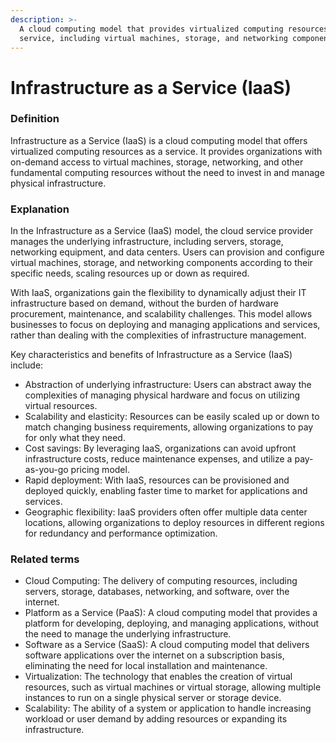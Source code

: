 ```yaml
---
description: >-
  A cloud computing model that provides virtualized computing resources as a
  service, including virtual machines, storage, and networking components.
---
```


# Infrastructure as a Service (IaaS)

### Definition

Infrastructure as a Service (IaaS) is a cloud computing model that offers virtualized computing resources as a service. It provides organizations with on-demand access to virtual machines, storage, networking, and other fundamental computing resources without the need to invest in and manage physical infrastructure.

### Explanation

In the Infrastructure as a Service (IaaS) model, the cloud service provider manages the underlying infrastructure, including servers, storage, networking equipment, and data centers. Users can provision and configure virtual machines, storage, and networking components according to their specific needs, scaling resources up or down as required.

With IaaS, organizations gain the flexibility to dynamically adjust their IT infrastructure based on demand, without the burden of hardware procurement, maintenance, and scalability challenges. This model allows businesses to focus on deploying and managing applications and services, rather than dealing with the complexities of infrastructure management.

Key characteristics and benefits of Infrastructure as a Service (IaaS) include:

* Abstraction of underlying infrastructure: Users can abstract away the complexities of managing physical hardware and focus on utilizing virtual resources.
* Scalability and elasticity: Resources can be easily scaled up or down to match changing business requirements, allowing organizations to pay for only what they need.
* Cost savings: By leveraging IaaS, organizations can avoid upfront infrastructure costs, reduce maintenance expenses, and utilize a pay-as-you-go pricing model.
* Rapid deployment: With IaaS, resources can be provisioned and deployed quickly, enabling faster time to market for applications and services.
* Geographic flexibility: IaaS providers often offer multiple data center locations, allowing organizations to deploy resources in different regions for redundancy and performance optimization.

### Related terms

* Cloud Computing: The delivery of computing resources, including servers, storage, databases, networking, and software, over the internet.
* Platform as a Service (PaaS): A cloud computing model that provides a platform for developing, deploying, and managing applications, without the need to manage the underlying infrastructure.
* Software as a Service (SaaS): A cloud computing model that delivers software applications over the internet on a subscription basis, eliminating the need for local installation and maintenance.
* Virtualization: The technology that enables the creation of virtual resources, such as virtual machines or virtual storage, allowing multiple instances to run on a single physical server or storage device.
* Scalability: The ability of a system or application to handle increasing workload or user demand by adding resources or expanding its infrastructure.
